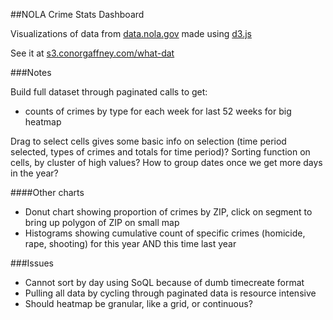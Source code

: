 ##NOLA Crime Stats Dashboard

Visualizations of data from [data.nola.gov](https://data.nola.gov/) made using [d3.js](http://d3js.org/)

See it at [s3.conorgaffney.com/what-dat](http://s3.conorgaffney.com/what-dat/)

###Notes

Build full dataset through paginated calls to get:
 * counts of crimes by type for each week for last 52 weeks for big heatmap

Drag to select cells gives some basic info on selection (time period selected, types of crimes and totals for time period)?
Sorting function on cells, by cluster of high values?
How to group dates once we get more days in the year?

####Other charts
 * Donut chart showing proportion of crimes by ZIP, click on segment to bring up polygon of ZIP on small map
 * Histograms showing cumulative count of specific crimes (homicide, rape, shooting) for this year AND this time last year

###Issues

 * Cannot sort by day using SoQL because of dumb timecreate format
 * Pulling all data by cycling through paginated data is resource intensive
 * Should heatmap be granular, like a grid, or continuous?

